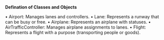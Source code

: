**Defination of Classes and Objects**


•	Airport: Manages lanes and controllers.
•	Lane: Represents a runway that can be busy or free.
•	Airplane: Represents an airplane with statuses.
•	AirTrafficController: Manages airplane assignments to lanes.
•	Flight: Represents a flight with a purpose (transporting people or goods).
